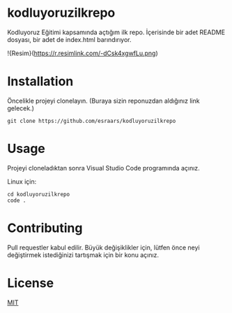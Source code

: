 # kodluyoruzilkrepo

Kodluyoruz Eğitimi kapsamında açtığım ilk repo. İçerisinde bir adet README dosyası, bir adet de index.html barındırıyor.

!{Resim}(https://r.resimlink.com/-dCsk4xgwfLu.png)

# Installation


Öncelikle projeyi clonelayın. (Buraya sizin reponuzdan aldığınız link gelecek.)

```
git clone https://github.com/esraars/kodluyoruzilkrepo

```
# Usage

Projeyi cloneladıktan sonra Visual Studio Code programında açınız.

Linux için:
```
cd kodluyoruzilkrepo
code .

```
# Contributing

Pull requestler kabul edilir. Büyük değişiklikler için, lütfen önce neyi değiştirmek istediğinizi tartışmak için bir konu açınız.

# License

[MIT](https://choosealicense.com/licenses/mit/)
